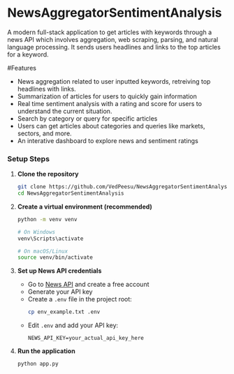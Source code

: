 # NewsAggregatorSentimentAnalysis

A modern full-stack application to get articles with keywords through a news API which involves aggregation, web scraping, parsing, and natural language processing. It sends users headlines and links to the top articles for a keyword. 

#Features
- News aggregation related to user inputted keywords, retreiving top headlines with links.
- Summarization of articles for users to quickly gain information
- Real time sentiment analysis with a rating and score for users to understand the current situation.
- Search by category or query for specific articles
- Users can get articles about categories and queries like markets, sectors, and more.
- An interative dashboard to explore news and sentiment ratings


### Setup Steps

1. **Clone the repository**
   ```bash
   git clone https://github.com/VedPeesu/NewsAggregatorSentimentAnalysis.git
   cd NewsAggregatorSentimentAnalysis
   ```

2. **Create a virtual environment (recommended)**
   ```bash
   python -m venv venv
   
   # On Windows
   venv\Scripts\activate
   
   # On macOS/Linux
   source venv/bin/activate
   ```

3. **Set up News API credentials**
   - Go to [News API](https://newsapi.org/) and create a free account
   - Generate your API key
   - Create a `.env` file in the project root:
     ```bash
     cp env_example.txt .env
     ```
   - Edit `.env` and add your API key:
     ```
     NEWS_API_KEY=your_actual_api_key_here
     ```

4. **Run the application**
   ```bash
   python app.py
   ```